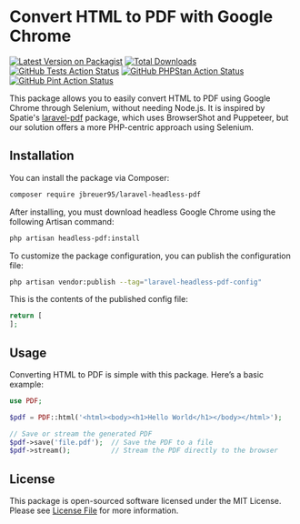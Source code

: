 # Convert HTML to PDF with Google Chrome

[![Latest Version on Packagist](https://img.shields.io/packagist/v/jbreuer95/laravel-headless-pdf.svg?style=flat-square)](https://packagist.org/packages/jbreuer95/laravel-headless-pdf)
[![Total Downloads](https://img.shields.io/packagist/dt/jbreuer95/laravel-headless-pdf.svg?style=flat-square)](https://packagist.org/packages/jbreuer95/laravel-headless-pdf)
[![GitHub Tests Action Status](https://img.shields.io/github/actions/workflow/status/jbreuer95/laravel-headless-pdf/run-tests.yml?branch=master&label=tests&style=flat-square)](https://github.com/jbreuer95/laravel-headless-pdf/actions/workflows/run-tests.yml)
[![GitHub PHPStan Action Status](https://img.shields.io/github/actions/workflow/status/jbreuer95/laravel-headless-pdf/phpstan.yml?branch=master&label=phpstan&style=flat-square)](https://github.com/jbreuer95/laravel-headless-pdf/actions/workflows/phpstan.yml)
[![GitHub Pint Action Status](https://img.shields.io/github/actions/workflow/status/jbreuer95/laravel-headless-pdf/fix-php-code-style-issues.yml?branch=master&label=laravel%20pint&style=flat-square)](https://github.com/jbreuer95/laravel-headless-pdf/actions/workflows/fix-php-code-style-issues.yml)

This package allows you to easily convert HTML to PDF using Google Chrome through Selenium, without needing Node.js.
It is inspired by Spatie's [laravel-pdf](https://github.com/spatie/laravel-pdf) package,
which uses BrowserShot and Puppeteer, but our solution offers a more PHP-centric approach using Selenium.

## Installation

You can install the package via Composer:

```bash
composer require jbreuer95/laravel-headless-pdf
```

After installing, you must download headless Google Chrome using the following Artisan command:

```bash
php artisan headless-pdf:install
```

To customize the package configuration, you can publish the configuration file:

```bash
php artisan vendor:publish --tag="laravel-headless-pdf-config"
```

This is the contents of the published config file:

```php
return [
];
```

## Usage

Converting HTML to PDF is simple with this package. Here’s a basic example:

```php
use PDF;

$pdf = PDF::html('<html><body><h1>Hello World</h1></body></html>');

// Save or stream the generated PDF
$pdf->save('file.pdf');  // Save the PDF to a file
$pdf->stream();          // Stream the PDF directly to the browser
```

## License

This package is open-sourced software licensed under the MIT License.  
Please see [License File](LICENSE.md) for more information.
